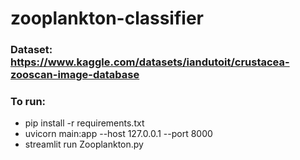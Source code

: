 # zooplankton-classifier

### Dataset: https://www.kaggle.com/datasets/iandutoit/crustacea-zooscan-image-database

### To run:
- pip install -r requirements.txt
- uvicorn main:app --host 127.0.0.1 --port 8000
- streamlit run Zooplankton.py
